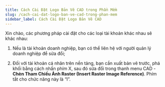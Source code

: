 ```yaml
---
title: Cách Cài Đặt Logo Bản Vẽ CAD trong Phần Mềm
slug: /cach-cai-dat-logo-ban-ve-cad-trong-phan-mem
sidebar_label: Cách Cài Đặt Logo Bản Vẽ CAD
---
```


Xin chào, các phương pháp cài đặt cho các loại tài khoản khác nhau sẽ khác nhau:

1. Nếu là tài khoản doanh nghiệp, bạn có thể liên hệ với người quản lý doanh nghiệp để sửa đổi;

2. Đối với tài khoản cá nhân trên nền tảng, bạn cần xuất bản vẽ trước, phá khối bằng cách nhấn phím X, sau đó sửa đổi trong thanh menu CAD - **Chèn Tham Chiếu Ảnh Raster (Insert Raster Image Reference)**. Phím tắt cho chức năng này là “I”.